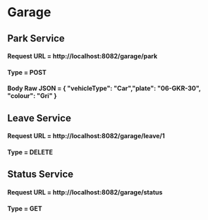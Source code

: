 # Garage

## Park Service
#### Request URL = http://localhost:8082/garage/park
#### Type = POST
#### Body Raw JSON = { "vehicleType": "Car","plate": "06-GKR-30", "colour": "Gri" }

## Leave Service
#### Request URL = http://localhost:8082/garage/leave/1
#### Type = DELETE

## Status Service
#### Request URL = http://localhost:8082/garage/status
#### Type = GET
